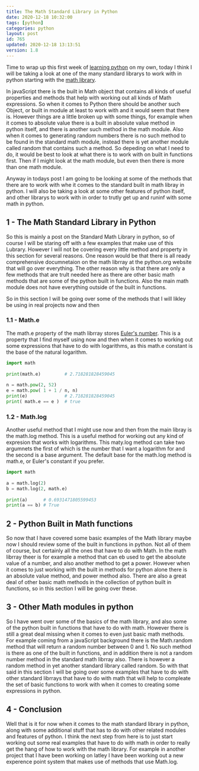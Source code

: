 ```yaml
---
title: The Math Standard Library in Python 
date: 2020-12-18 10:32:00
tags: [python]
categories: python
layout: post
id: 765
updated: 2020-12-18 13:13:51
version: 1.8
---
```


Time to wrap up this first week of [learning python](https://docs.python.org/3/tutorial/) on my own, today I think I will be taking a look at one of the many standard librarys to work with in python starting with the [math library](https://docs.python.org/3.7/library/math.html).

In javaScript there is the built in Math object that contains all kinds of useful properties and methods that help with working out all kinds of Math expressions. So when it comes to Python there should be another such Object, or built in module at least to work with and it would seem that there is. However things are a little broken up with some things, for example when it comes to absolute value there is a built in absolute value method in python itself, and there is another such method in the math module. Also when it comes to generating random numbers there is no such method to be found in the standard math module, instead there is yet another module called random that contains such a method. So depeding on what I need to do, it would be best to look at what there is to work with on built in functions first. Then if I might look at the math module, but even then there is more than one math module.

Anyway in todays post I am going to be looking at some of the methods that there are to work with whe it comes to the standard built in math libray in python. I will also be taking a look at some other features of python itself, and other librarys to work with in order to trutly get up and runinf with some math in python.

<!-- more -->

## 1 - The Math Standard Library in Python

So this is mainly a post on the Standard Math Library in python, so of course I will be staring off with a few examples that make use of this Lubrary. However I will not be covering every little method and property in this section for several reasons. One reason would be that there is all ready comprehensive documnetaion on the math librray at the python.org website that will go over everything. The other reason why is that there are only a few methods that are trult needed here as there are other basic math methods that are some of the python built in functions. Also the main math module does not have everything outside of the built in functions.

So in this section I will be going over some of the methods that I will likley be using in real projects now and then

### 1.1 - Math.e

The math.e property of the math librray stores [Euler's number](https://en.wikipedia.org/wiki/E_%28mathematical_constant%29). This is a property that I find myself using now and then when it comes to working out some expressions that have to do with logarithms, as this math.e constant is the base of the natural logarithm.

```python
import math
 
print(math.e)         # 2.718281828459045
 
n = math.pow(2, 52)
e = math.pow( 1 + 1 / n, n)
print(e)              # 2.718281828459045
print( math.e == e )  # true
```

### 1.2 - Math.log

Another useful method that I might use now and then from the main libray is the math.log method. This is a useful method for working out any kind of expresion that works with logarithms. This maty.log method can take two argumnets the first of which is the number that I want a logarithm for and the second is a base argument. The default base for the math.log method is math.e, or Euler's constant if you prefer.

```python
import math
 
a = math.log(2)
b = math.log(2, math.e)
 
print(a)      # 0.6931471805599453
print(a == b) # True
```

## 2 - Python Built in Math functions

So now that I have covered some basic examples of the Math library maybe now I should review some of the built in functions in python. Not all of them of course, but certainly all the ones that have to do with Math. In the math librray theer is for example a method that can eb used to get the absolute value of a number, and also another method to get a power. However when it comes to just working with the built in methods for python alone there is an absolute value method, and power method also. There are also a great deal of other basic math methods in the collection of python built in functions, so in this section I will be going over these.

## 3 - Other Math modules in python

So I have went over some of the basics of the math library, and also some of the python built in functions that have to do with math. However there is still a great deal missing when it comes to even just basic math methods. For example coming from a javaScript background there is the Math.random method that will return a random number between 0 and 1. No such method is there as one of the built in functions, and in addition there is not a random number method in the standard math librray also. There is however a random method in yet another standard library called random. So with that said in this section I will be going over some examples that have to do with other standard librrays that have to do with math that will help to compleate the set of basic functions to work with when it comes to creating some expressions in python.


## 4 - Conclusion

Well that is it for now when it comes to the math standard library in python, along with some additional stuff that has to do with other related modules and features of python. I think the next step from here is to just start working out some real examples that have to do with math in order to really get the hang of how to work with the math library. For example in another project that I have been working on latley I have been working out a new experence point system that makes use of methods that use Math.log.
